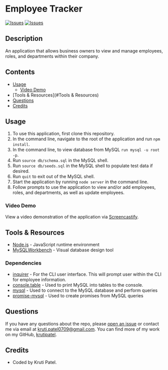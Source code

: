 # Employee Tracker
[![Issues](https://img.shields.io/github/issues/krutipatel07/Employee-Tracker)](https://github.com/krutipatel07/Employee-Tracker/issues) [![Issues](https://img.shields.io/github/contributors/krutipatel07/Employee-Tracker)](https://github.com/krutipatel07/Employee-Tracker/graphs/contributors) 

## Description
An application that allows business owners to view and manage employees, roles, and departments within their company.

## Contents
* [Usage](#Usage)
    * [Video Demo](#Video-Demo)
* [Tools & Resources](#Tools & Resources)
* [Questions](#Questions)
* [Credits](#Credits)

## Usage
1. To use this application, first clone this repository.
2. In the command line, navigate to the root of the application and run `npm install`.
4. In the command line, to view database from MySQL `run mysql -u root -p`.
5. Run `source db/schema.sql` in the MySQL shell.
5. Run `source db/seeds.sql` in the MySQL shell to populate test data if desired.
5. Run `quit` to exit out of the MySQL shell.
7. Start the application by running `node server` in the command line.
8. Follow prompts to use the application to view and/or add employees, roles, and departments, as well as update employees.

### Video Demo
View a video demonstration of the application via [Screencastify](https://drive.google.com/file/d/12R_0ZYFZE3XRjxy0hQekKbXxGp6WlosN/view?usp=sharing).
    
## Tools & Resources
* [Node.js](https://nodejs.org/en/blog/vulnerability/july-2021-security-releases/) - JavaScript runtime environment
* [MySQLWorkbench](https://www.mysql.com/products/workbench/) - Visual database design tool

### Dependencies
* [inquirer](https://www.npmjs.com/package/inquirer) - For the CLI user interface. This will prompt user within the CLI for employee information.
* [console.table](https://www.npmjs.com/package/console.table) - Used to print MySQL into tables to the console.
* [mysql](https://www.npmjs.com/package/mysql) - Used to connect to the MySQL database and perform queries
* [promise-mysql](https://www.npmjs.com/package/promise-mysql) - Used to create promises from MySQL queries

## Questions
If you have any questions about the repo, please [open an issue](https://github.com/krutipatel07/Employee-Tracker/issues) or contact me via email at kruti.patel0709@gmail.com. You can find more of my work on my GitHub, [krutipatel](https://github.com/krutipatel07/).
    
## Credits
* Coded by Kruti Patel.